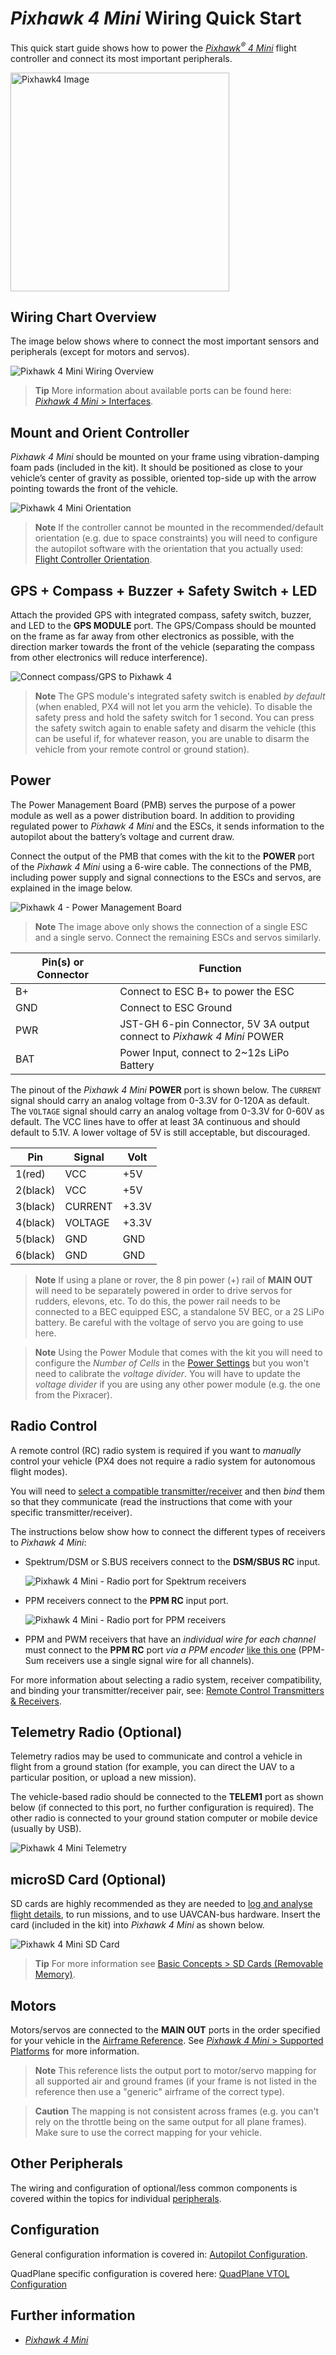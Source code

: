 # *Pixhawk 4 Mini* Wiring Quick Start

This quick start guide shows how to power the [*Pixhawk<sup>&reg;</sup> 4 Mini*](../flight_controller/pixhawk4_mini.md) flight controller and connect its most important peripherals.

<img src="../../assets/flight_controller/pixhawk4mini/pixhawk4mini_iso_1.png" width="350px" title="Pixhawk4 Image" />

## Wiring Chart Overview

The image below shows where to connect the most important sensors and peripherals (except for motors and servos).

![*Pixhawk 4 Mini* Wiring Overview](../../assets/flight_controller/pixhawk4mini/pixhawk4mini_wiring_overview.png)

> **Tip** More information about available ports can be found here: [*Pixhawk 4 Mini* > Interfaces](../flight_controller/pixhawk4_mini.md#interfaces).


## Mount and Orient Controller
*Pixhawk 4 Mini* should be mounted on your frame using vibration-damping foam pads (included in the kit).
It should be positioned as close to your vehicle’s center of gravity as possible, oriented top-side up with the arrow pointing towards the front of the vehicle.

![*Pixhawk 4 Mini* Orientation](../../assets/flight_controller/pixhawk4mini/pixhawk4mini_orientation.png)

> **Note** If the controller cannot be mounted in the recommended/default orientation (e.g. due to space constraints) you will need to configure the autopilot software with the orientation that you actually used: [Flight Controller Orientation](../config/flight_controller_orientation.md).


## GPS + Compass + Buzzer + Safety Switch + LED

Attach the provided GPS with integrated compass, safety switch, buzzer, and LED to the **GPS MODULE** port. The GPS/Compass should be mounted on the frame as far away from other electronics as possible, with the direction marker towards the front of the vehicle (separating the compass from other electronics will reduce interference).

![Connect compass/GPS to Pixhawk 4](../../assets/flight_controller/pixhawk4mini/pixhawk4mini_gps.png)

> **Note** The GPS module's integrated safety switch is enabled *by default* (when enabled, PX4 will not let you arm the vehicle).
  To disable the safety press and hold the safety switch for 1 second.
  You can press the safety switch again to enable safety and disarm the vehicle (this can be useful if, for whatever reason, you are unable to disarm the vehicle from your remote control or ground station).



## Power

The Power Management Board (PMB) serves the purpose of a power module as well as a power distribution board.
In addition to providing regulated power to *Pixhawk 4 Mini* and the ESCs, it sends information to the autopilot about the battery’s voltage and current draw.

Connect the output of the PMB that comes with the kit to the **POWER** port of the *Pixhawk 4 Mini* using a 6-wire cable.
The connections of the PMB, including power supply and signal connections to the ESCs and servos, are explained in the image below.

![Pixhawk 4 - Power Management Board](../../assets/flight_controller/pixhawk4mini/pixhawk4mini_power_management.png)
> **Note** The image above only shows the connection of a single ESC and a single servo.
  Connect the remaining ESCs and servos similarly.

Pin(s) or Connector | Function
--- | ---
B+ | Connect to ESC B+ to power the ESC
GND | Connect to ESC Ground
PWR | JST-GH 6-pin Connector, 5V 3A output<br> connect to *Pixhawk 4 Mini* POWER
BAT | Power Input, connect to 2~12s LiPo Battery

The pinout of the *Pixhawk 4 Mini* **POWER** port is shown below.
The `CURRENT` signal should carry an analog voltage from 0-3.3V for 0-120A as default.
The `VOLTAGE` signal should carry an analog voltage from 0-3.3V for 0-60V as default.
The VCC lines have to offer at least 3A continuous and should default to 5.1V. A lower voltage of 5V is still acceptable, but discouraged.

Pin | Signal | Volt
--- | --- | ---
1(red) | VCC | +5V
2(black) | VCC | +5V
3(black) | CURRENT | +3.3V
4(black) | VOLTAGE | +3.3V
5(black) | GND | GND
6(black) | GND | GND

> **Note** If using a plane or rover, the 8 pin power (+) rail of **MAIN OUT** will need to be separately powered in order to drive servos for rudders, elevons, etc.
  To do this, the power rail needs to be connected to a BEC equipped ESC, a standalone 5V BEC, or a 2S LiPo battery.
  Be careful with the voltage of servo you are going to use here.

<!--In the future, when Pixhawk 4 kit is available, add wiring images/videos for different airframes.-->


> **Note** Using the Power Module that comes with the kit you will need to configure the *Number of Cells* in the [Power Settings](https://docs.qgroundcontrol.com/en/SetupView/Power.html) but you won't need to calibrate the *voltage divider*. You will have to update the *voltage divider* if you are using any other power module (e.g. the one from the Pixracer).

## Radio Control

A remote control (RC) radio system is required if you want to *manually* control your vehicle (PX4 does not require a radio system for autonomous flight modes).

You will need to [select a compatible transmitter/receiver](../getting_started/rc_transmitter_receiver.md) and then *bind* them so that they communicate (read the instructions that come with your specific transmitter/receiver).

The instructions below show how to connect the different types of receivers to *Pixhawk 4 Mini*:

- Spektrum/DSM or S.BUS receivers connect to the **DSM/SBUS RC** input.

  ![Pixhawk 4 Mini - Radio port for Spektrum receivers](../../assets/flight_controller/pixhawk4mini/pixhawk4mini_rc_dsmsbus.png)

- PPM receivers connect to the **PPM RC** input port.

  ![Pixhawk 4 Mini - Radio port for PPM receivers](../../assets/flight_controller/pixhawk4mini/pixhawk4mini_rc_ppm.png)

- PPM and PWM receivers that have an *individual wire for each channel* must connect to the **PPM RC** port *via a PPM encoder* [like this one](http://www.getfpv.com/radios/radio-accessories/holybro-ppm-encoder-module.html) (PPM-Sum receivers use a single signal wire for all channels).

For more information about selecting a radio system, receiver compatibility, and binding your transmitter/receiver pair, see: [Remote Control Transmitters & Receivers](../getting_started/rc_transmitter_receiver.md).


## Telemetry Radio (Optional)

Telemetry radios may be used to communicate and control a vehicle in flight from a ground station (for example, you can direct the UAV to a particular position, or upload a new mission).

The vehicle-based radio should be connected to the **TELEM1** port as shown below (if connected to this port, no further configuration is required).
The other radio is connected to your ground station computer or mobile device (usually by USB).

![Pixhawk 4 Mini Telemetry](../../assets/flight_controller/pixhawk4mini/pixhawk4mini_telemetry.png)

## microSD Card (Optional)

SD cards are highly recommended as they are needed to [log and analyse flight details](../getting_started/flight_reporting.md), to run missions, and to use UAVCAN-bus hardware.
Insert the card (included in the kit) into *Pixhawk 4 Mini* as shown below.

![Pixhawk 4 Mini SD Card](../../assets/flight_controller/pixhawk4mini/pixhawk4mini_sdcard.png)

> **Tip** For more information see [Basic Concepts > SD Cards (Removable Memory)](../getting_started/px4_basic_concepts.md#sd_cards).

## Motors

Motors/servos are connected to the **MAIN OUT** ports in the order specified for your vehicle in the [Airframe Reference](../airframes/airframe_reference.md). See [*Pixhawk 4 Mini* > Supported Platforms](../flight_controller/pixhawk4_mini.md#supported-platforms) for more information.

> **Note** This reference lists the output port to motor/servo mapping for all supported air and ground frames (if your frame is not listed in the reference then use a "generic" airframe of the correct type).

<span></span>
> **Caution** The mapping is not consistent across frames (e.g. you can't rely on the throttle being on the same output for all plane frames).
  Make sure to use the correct mapping for your vehicle.


## Other Peripherals

The wiring and configuration of optional/less common components is covered within the topics for individual [peripherals](../peripherals/README.md).


## Configuration

General configuration information is covered in: [Autopilot Configuration](../config/README.md).

QuadPlane specific configuration is covered here: [QuadPlane VTOL Configuration](../config_vtol/vtol_quad_configuration.md)

<!-- what about config of other vtol types and plane. Do the instructions in these ones above apply for tailsitters etc? -->

<!--## Detailed Wiring Infographic (Copter)

![QuadCopter Pixhawk Wiring Infographic](../../images/pixhawk_infographic2.jpg) -->

## Further information
- [*Pixhawk 4 Mini*](../flight_controller/pixhawk4_mini.md)
